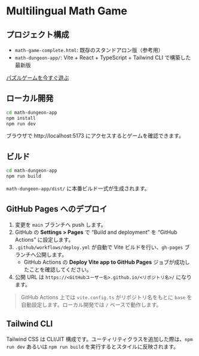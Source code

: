 ﻿# Multilingual Math Game

## プロジェクト構成
- `math-game-complete.html`: 既存のスタンドアロン版（参考用）
- `math-dungeon-app/`: Vite + React + TypeScript + Tailwind CLI で構築した最新版

[パズルゲームを今すぐ遊ぶ](https://awano27.github.io/Multilingual-Math-Game/math-game-complete.html)

## ローカル開発
```bash
cd math-dungeon-app
npm install
npm run dev
```
ブラウザで http://localhost:5173 にアクセスするとゲームを確認できます。

## ビルド
```bash
cd math-dungeon-app
npm run build
```
`math-dungeon-app/dist/` に本番ビルド一式が生成されます。

## GitHub Pages へのデプロイ
1. 変更を `main` ブランチへ push します。
2. GitHub の **Settings > Pages** で “Build and deployment” を “GitHub Actions” に設定します。
3. `.github/workflows/deploy.yml` が自動で Vite ビルドを行い、`gh-pages` ブランチへ公開します。
   - GitHub Actions の **Deploy Vite app to GitHub Pages** ジョブが成功したことを確認してください。
4. 公開 URL は `https://<GitHubユーザー名>.github.io/<リポジトリ名>/` になります。

> GitHub Actions 上では `vite.config.ts` がリポジトリ名をもとに `base` を自動設定します。ローカル開発では `/` ベースで動作します。

## Tailwind CLI
Tailwind CSS は CLI/JIT 構成です。ユーティリティクラスを追加した際は、`npm run dev` あるいは `npm run build` を実行するとスタイルに反映されます。